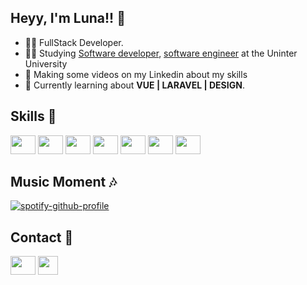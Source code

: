 ## Heyy, I'm Luna!! 👏

- 👨‍💻 FullStack Developer.
- 👨‍🎓 Studying [Software developer](https://www.youtube.com/watch?v=GsuGjkGW1jA&pp=ygUSc29mdHdhcmUgZGV2ZWxvcGVy), [software engineer](https://www.youtube.com/watch?v=QPzmsQ86_HM&pp=ygURc29mdHdhcmUgZW5naW5lZXI%3D) at the Uninter University
- 🎨 Making some videos on my Linkedin about my skills
- 📝 Currently learning about **VUE | LARAVEL | DESIGN**.

## Skills 🔧

<div>
  <img width="40" height="30" src="https://cdn.jsdelivr.net/gh/devicons/devicon@latest/icons/html5/html5-plain.svg" />
  <img width="40" height="30" src="https://cdn.jsdelivr.net/gh/devicons/devicon@latest/icons/css3/css3-plain.svg" />
  <img width="40" height="30" src="https://cdn.jsdelivr.net/gh/devicons/devicon@latest/icons/javascript/javascript-plain.svg" />
  <img width="40" height="30" src="https://cdn.jsdelivr.net/gh/devicons/devicon@latest/icons/typescript/typescript-plain.svg" />
  <img width="40" height="30" src="https://cdn.jsdelivr.net/gh/devicons/devicon@latest/icons/vuejs/vuejs-original.svg" />
  <img width="40" height="30" src="https://cdn.jsdelivr.net/gh/devicons/devicon@latest/icons/vuetify/vuetify-original.svg" />
  <img width="40" height="30" src="https://cdn.jsdelivr.net/gh/devicons/devicon@latest/icons/laravel/laravel-original.svg" />
</div>

## Music Moment 🎶

[![spotify-github-profile](https://spotify-github-profile.kittinanx.com/api/view?uid=22hmiaue4pcqxcxaurix5m7sa&cover_image=true&theme=novatorem&show_offline=false&background_color=121212&interchange=false&bar_color=66c4ff&bar_color_cover=false)](https://github.com/kittinan/spotify-github-profile)

## Contact 📧

<a href="https://www.linkedin.com/in/matholavoluna/" target="_blank"><img width="40" height="30" src="https://cdn.jsdelivr.net/gh/devicons/devicon@latest/icons/linkedin/linkedin-original.svg"/><a>
<a href="srmatheus6162@gmail.com" target="_blank"><img width="32" height="30" src="https://imgs.search.brave.com/WmOFe_GNIJk-5qSd9NGkJhSktQaDBP-FFcvlqY5I3TM/rs:fit:500:0:0:0/g:ce/aHR0cHM6Ly9jZG4t/aWNvbnMtcG5nLmZy/ZWVwaWsuY29tLzI1/Ni81OTY4LzU5Njg1/MzQucG5nP3NlbXQ9/YWlzX2h5YnJpZA"/><a>
